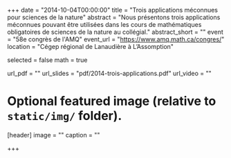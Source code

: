 +++
date = "2014-10-04T00:00:00"
title = "Trois applications méconnues pour sciences de la nature"
abstract = "Nous présentons trois applications méconnues pouvant être utilisées dans les cours de mathématiques obligatoires de sciences de la nature au collégial."
abstract_short = ""
event = "58e congrès de l'AMQ"
event_url = "https://www.amq.math.ca/congres/"
location = "Cégep régional de Lanaudière à L’Assomption"

selected = false
math = true

url_pdf = ""
url_slides = "pdf/2014-trois-applications.pdf"
url_video = ""

# Optional featured image (relative to `static/img/` folder).
[header]
image = ""
caption = ""

+++
